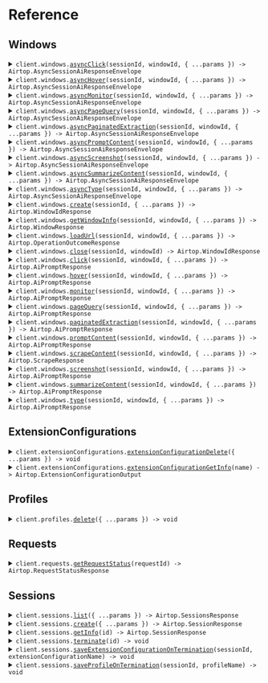 # Reference

## Windows

<details><summary><code>client.windows.<a href="/src/api/resources/windows/client/Client.ts">asyncClick</a>(sessionId, windowId, { ...params }) -> Airtop.AsyncSessionAiResponseEnvelope</code></summary>
<dl>
<dd>

#### 📝 Description

<dl>
<dd>

<dl>
<dd>

Execute a click interaction in a specific browser window asynchronously

</dd>
</dl>
</dd>
</dl>

#### 🔌 Usage

<dl>
<dd>

<dl>
<dd>

```typescript
await client.windows.asyncClick("6aac6f73-bd89-4a76-ab32-5a6c422e8b0b", "0334da2a-91b0-42c5-6156-76a5eba87430", {
    elementDescription: "The login button",
});
```

</dd>
</dl>
</dd>
</dl>

#### ⚙️ Parameters

<dl>
<dd>

<dl>
<dd>

**sessionId:** `string` — The session id for the window.

</dd>
</dl>

<dl>
<dd>

**windowId:** `string` — The Airtop window id of the browser window.

</dd>
</dl>

<dl>
<dd>

**request:** `Airtop.AsyncClickRequest`

</dd>
</dl>

<dl>
<dd>

**requestOptions:** `Windows.RequestOptions`

</dd>
</dl>
</dd>
</dl>

</dd>
</dl>
</details>

<details><summary><code>client.windows.<a href="/src/api/resources/windows/client/Client.ts">asyncHover</a>(sessionId, windowId, { ...params }) -> Airtop.AsyncSessionAiResponseEnvelope</code></summary>
<dl>
<dd>

#### 🔌 Usage

<dl>
<dd>

<dl>
<dd>

```typescript
await client.windows.asyncHover("6aac6f73-bd89-4a76-ab32-5a6c422e8b0b", "0334da2a-91b0-42c5-6156-76a5eba87430");
```

</dd>
</dl>
</dd>
</dl>

#### ⚙️ Parameters

<dl>
<dd>

<dl>
<dd>

**sessionId:** `string` — The session id for the window.

</dd>
</dl>

<dl>
<dd>

**windowId:** `string` — The Airtop window id of the browser window.

</dd>
</dl>

<dl>
<dd>

**request:** `Airtop.AsyncHoverRequest`

</dd>
</dl>

<dl>
<dd>

**requestOptions:** `Windows.RequestOptions`

</dd>
</dl>
</dd>
</dl>

</dd>
</dl>
</details>

<details><summary><code>client.windows.<a href="/src/api/resources/windows/client/Client.ts">asyncMonitor</a>(sessionId, windowId, { ...params }) -> Airtop.AsyncSessionAiResponseEnvelope</code></summary>
<dl>
<dd>

#### 🔌 Usage

<dl>
<dd>

<dl>
<dd>

```typescript
await client.windows.asyncMonitor("6aac6f73-bd89-4a76-ab32-5a6c422e8b0b", "0334da2a-91b0-42c5-6156-76a5eba87430");
```

</dd>
</dl>
</dd>
</dl>

#### ⚙️ Parameters

<dl>
<dd>

<dl>
<dd>

**sessionId:** `string` — The session id for the window.

</dd>
</dl>

<dl>
<dd>

**windowId:** `string` — The Airtop window id of the browser window.

</dd>
</dl>

<dl>
<dd>

**request:** `Airtop.AsyncMonitorRequest`

</dd>
</dl>

<dl>
<dd>

**requestOptions:** `Windows.RequestOptions`

</dd>
</dl>
</dd>
</dl>

</dd>
</dl>
</details>

<details><summary><code>client.windows.<a href="/src/api/resources/windows/client/Client.ts">asyncPageQuery</a>(sessionId, windowId, { ...params }) -> Airtop.AsyncSessionAiResponseEnvelope</code></summary>
<dl>
<dd>

#### 🔌 Usage

<dl>
<dd>

<dl>
<dd>

```typescript
await client.windows.asyncPageQuery("6aac6f73-bd89-4a76-ab32-5a6c422e8b0b", "0334da2a-91b0-42c5-6156-76a5eba87430", {
    prompt: "What is the main idea of this page?",
});
```

</dd>
</dl>
</dd>
</dl>

#### ⚙️ Parameters

<dl>
<dd>

<dl>
<dd>

**sessionId:** `string` — The session id for the window.

</dd>
</dl>

<dl>
<dd>

**windowId:** `string` — The Airtop window id of the browser window.

</dd>
</dl>

<dl>
<dd>

**request:** `Airtop.AsyncPageQueryRequest`

</dd>
</dl>

<dl>
<dd>

**requestOptions:** `Windows.RequestOptions`

</dd>
</dl>
</dd>
</dl>

</dd>
</dl>
</details>

<details><summary><code>client.windows.<a href="/src/api/resources/windows/client/Client.ts">asyncPaginatedExtraction</a>(sessionId, windowId, { ...params }) -> Airtop.AsyncSessionAiResponseEnvelope</code></summary>
<dl>
<dd>

#### 🔌 Usage

<dl>
<dd>

<dl>
<dd>

```typescript
await client.windows.asyncPaginatedExtraction(
    "6aac6f73-bd89-4a76-ab32-5a6c422e8b0b",
    "0334da2a-91b0-42c5-6156-76a5eba87430"
);
```

</dd>
</dl>
</dd>
</dl>

#### ⚙️ Parameters

<dl>
<dd>

<dl>
<dd>

**sessionId:** `string` — The session id for the window.

</dd>
</dl>

<dl>
<dd>

**windowId:** `string` — The Airtop window id of the browser window.

</dd>
</dl>

<dl>
<dd>

**request:** `Airtop.AsyncPaginatedExtractionRequest`

</dd>
</dl>

<dl>
<dd>

**requestOptions:** `Windows.RequestOptions`

</dd>
</dl>
</dd>
</dl>

</dd>
</dl>
</details>

<details><summary><code>client.windows.<a href="/src/api/resources/windows/client/Client.ts">asyncPromptContent</a>(sessionId, windowId, { ...params }) -> Airtop.AsyncSessionAiResponseEnvelope</code></summary>
<dl>
<dd>

#### 📝 Description

<dl>
<dd>

<dl>
<dd>

This endpoint is deprecated. Please use the `pageQuery` endpoint instead.

</dd>
</dl>
</dd>
</dl>

#### 🔌 Usage

<dl>
<dd>

<dl>
<dd>

```typescript
await client.windows.asyncPromptContent(
    "6aac6f73-bd89-4a76-ab32-5a6c422e8b0b",
    "0334da2a-91b0-42c5-6156-76a5eba87430",
    {
        prompt: "What is the main idea of this page?",
    }
);
```

</dd>
</dl>
</dd>
</dl>

#### ⚙️ Parameters

<dl>
<dd>

<dl>
<dd>

**sessionId:** `string` — The session id for the window.

</dd>
</dl>

<dl>
<dd>

**windowId:** `string` — The Airtop window id of the browser window.

</dd>
</dl>

<dl>
<dd>

**request:** `Airtop.AsyncPromptContentRequest`

</dd>
</dl>

<dl>
<dd>

**requestOptions:** `Windows.RequestOptions`

</dd>
</dl>
</dd>
</dl>

</dd>
</dl>
</details>

<details><summary><code>client.windows.<a href="/src/api/resources/windows/client/Client.ts">asyncScreenshot</a>(sessionId, windowId, { ...params }) -> Airtop.AsyncSessionAiResponseEnvelope</code></summary>
<dl>
<dd>

#### 📝 Description

<dl>
<dd>

<dl>
<dd>

Take a screenshot of the current viewport of a browser window asynchronously

</dd>
</dl>
</dd>
</dl>

#### 🔌 Usage

<dl>
<dd>

<dl>
<dd>

```typescript
await client.windows.asyncScreenshot("6aac6f73-bd89-4a76-ab32-5a6c422e8b0b", "0334da2a-91b0-42c5-6156-76a5eba87430");
```

</dd>
</dl>
</dd>
</dl>

#### ⚙️ Parameters

<dl>
<dd>

<dl>
<dd>

**sessionId:** `string` — The session id for the window.

</dd>
</dl>

<dl>
<dd>

**windowId:** `string` — The Airtop window id of the browser window.

</dd>
</dl>

<dl>
<dd>

**request:** `Airtop.AsyncScreenshotRequest`

</dd>
</dl>

<dl>
<dd>

**requestOptions:** `Windows.RequestOptions`

</dd>
</dl>
</dd>
</dl>

</dd>
</dl>
</details>

<details><summary><code>client.windows.<a href="/src/api/resources/windows/client/Client.ts">asyncSummarizeContent</a>(sessionId, windowId, { ...params }) -> Airtop.AsyncSessionAiResponseEnvelope</code></summary>
<dl>
<dd>

#### 📝 Description

<dl>
<dd>

<dl>
<dd>

This endpoint is deprecated. Please use the `pageQuery` endpoint and ask for a summary in the prompt instead.

</dd>
</dl>
</dd>
</dl>

#### 🔌 Usage

<dl>
<dd>

<dl>
<dd>

```typescript
await client.windows.asyncSummarizeContent(
    "6aac6f73-bd89-4a76-ab32-5a6c422e8b0b",
    "0334da2a-91b0-42c5-6156-76a5eba87430"
);
```

</dd>
</dl>
</dd>
</dl>

#### ⚙️ Parameters

<dl>
<dd>

<dl>
<dd>

**sessionId:** `string` — The session id for the window.

</dd>
</dl>

<dl>
<dd>

**windowId:** `string` — The Airtop window id of the browser window to summarize.

</dd>
</dl>

<dl>
<dd>

**request:** `Airtop.AsyncSummarizeContentRequest`

</dd>
</dl>

<dl>
<dd>

**requestOptions:** `Windows.RequestOptions`

</dd>
</dl>
</dd>
</dl>

</dd>
</dl>
</details>

<details><summary><code>client.windows.<a href="/src/api/resources/windows/client/Client.ts">asyncType</a>(sessionId, windowId, { ...params }) -> Airtop.AsyncSessionAiResponseEnvelope</code></summary>
<dl>
<dd>

#### 🔌 Usage

<dl>
<dd>

<dl>
<dd>

```typescript
await client.windows.asyncType("6aac6f73-bd89-4a76-ab32-5a6c422e8b0b", "0334da2a-91b0-42c5-6156-76a5eba87430", {
    text: "Example text",
});
```

</dd>
</dl>
</dd>
</dl>

#### ⚙️ Parameters

<dl>
<dd>

<dl>
<dd>

**sessionId:** `string` — The session id for the window.

</dd>
</dl>

<dl>
<dd>

**windowId:** `string` — The Airtop window id of the browser window.

</dd>
</dl>

<dl>
<dd>

**request:** `Airtop.AsyncTypeRequest`

</dd>
</dl>

<dl>
<dd>

**requestOptions:** `Windows.RequestOptions`

</dd>
</dl>
</dd>
</dl>

</dd>
</dl>
</details>

<details><summary><code>client.windows.<a href="/src/api/resources/windows/client/Client.ts">create</a>(sessionId, { ...params }) -> Airtop.WindowIdResponse</code></summary>
<dl>
<dd>

#### 📝 Description

<dl>
<dd>

<dl>
<dd>

Creates a new browser window in a session. Optionally, you can specify a url to load on the window upon creation.

</dd>
</dl>
</dd>
</dl>

#### 🔌 Usage

<dl>
<dd>

<dl>
<dd>

```typescript
await client.windows.create("6aac6f73-bd89-4a76-ab32-5a6c422e8b0b");
```

</dd>
</dl>
</dd>
</dl>

#### ⚙️ Parameters

<dl>
<dd>

<dl>
<dd>

**sessionId:** `string` — ID of the session that owns the window.

</dd>
</dl>

<dl>
<dd>

**request:** `Airtop.CreateWindowInputV1Body`

</dd>
</dl>

<dl>
<dd>

**requestOptions:** `Windows.RequestOptions`

</dd>
</dl>
</dd>
</dl>

</dd>
</dl>
</details>

<details><summary><code>client.windows.<a href="/src/api/resources/windows/client/Client.ts">getWindowInfo</a>(sessionId, windowId, { ...params }) -> Airtop.WindowResponse</code></summary>
<dl>
<dd>

#### 📝 Description

<dl>
<dd>

<dl>
<dd>

Get information about a browser window in a session, including the live view url.

</dd>
</dl>
</dd>
</dl>

#### 🔌 Usage

<dl>
<dd>

<dl>
<dd>

```typescript
await client.windows.getWindowInfo("6aac6f73-bd89-4a76-ab32-5a6c422e8b0b", "7334da2a-91b0-42c5-6156-76a5eba87430", {
    screenResolution: "1280x720",
});
```

</dd>
</dl>
</dd>
</dl>

#### ⚙️ Parameters

<dl>
<dd>

<dl>
<dd>

**sessionId:** `string` — ID of the session that owns the window.

</dd>
</dl>

<dl>
<dd>

**windowId:** `string` — ID of the browser window, which can either be a normal AirTop windowId or a [CDP TargetId](https://chromedevtools.github.io/devtools-protocol/tot/Target/#type-TargetID) from a browser automation library like Puppeteer (typically associated with the page or main frame). Our SDKs will handle retrieving a TargetId for you from various popular browser automation libraries, but we also have details in our guides on how to do it manually.

</dd>
</dl>

<dl>
<dd>

**request:** `Airtop.GetWindowInfoRequest`

</dd>
</dl>

<dl>
<dd>

**requestOptions:** `Windows.RequestOptions`

</dd>
</dl>
</dd>
</dl>

</dd>
</dl>
</details>

<details><summary><code>client.windows.<a href="/src/api/resources/windows/client/Client.ts">loadUrl</a>(sessionId, windowId, { ...params }) -> Airtop.OperationOutcomeResponse</code></summary>
<dl>
<dd>

#### 📝 Description

<dl>
<dd>

<dl>
<dd>

Loads a specified url on a given window

</dd>
</dl>
</dd>
</dl>

#### 🔌 Usage

<dl>
<dd>

<dl>
<dd>

```typescript
await client.windows.loadUrl("6aac6f73-bd89-4a76-ab32-5a6c422e8b0b", "7334da2a-91b0-42c5-6156-76a5eba87430", {
    url: "https://www.airtop.ai",
});
```

</dd>
</dl>
</dd>
</dl>

#### ⚙️ Parameters

<dl>
<dd>

<dl>
<dd>

**sessionId:** `string` — ID of the session that owns the window.

</dd>
</dl>

<dl>
<dd>

**windowId:** `string` — Airtop window ID of the browser window.

</dd>
</dl>

<dl>
<dd>

**request:** `Airtop.WindowLoadUrlV1Body`

</dd>
</dl>

<dl>
<dd>

**requestOptions:** `Windows.RequestOptions`

</dd>
</dl>
</dd>
</dl>

</dd>
</dl>
</details>

<details><summary><code>client.windows.<a href="/src/api/resources/windows/client/Client.ts">close</a>(sessionId, windowId) -> Airtop.WindowIdResponse</code></summary>
<dl>
<dd>

#### 📝 Description

<dl>
<dd>

<dl>
<dd>

Closes a browser window in a session

</dd>
</dl>
</dd>
</dl>

#### 🔌 Usage

<dl>
<dd>

<dl>
<dd>

```typescript
await client.windows.close("6aac6f73-bd89-4a76-ab32-5a6c422e8b0b", "7334da2a-91b0-42c5-6156-76a5eba87430");
```

</dd>
</dl>
</dd>
</dl>

#### ⚙️ Parameters

<dl>
<dd>

<dl>
<dd>

**sessionId:** `string` — ID of the session that owns the window.

</dd>
</dl>

<dl>
<dd>

**windowId:** `string` — Airtop window ID of the browser window.

</dd>
</dl>

<dl>
<dd>

**requestOptions:** `Windows.RequestOptions`

</dd>
</dl>
</dd>
</dl>

</dd>
</dl>
</details>

<details><summary><code>client.windows.<a href="/src/api/resources/windows/client/Client.ts">click</a>(sessionId, windowId, { ...params }) -> Airtop.AiPromptResponse</code></summary>
<dl>
<dd>

#### 📝 Description

<dl>
<dd>

<dl>
<dd>

Execute a click interaction in a specific browser window

</dd>
</dl>
</dd>
</dl>

#### 🔌 Usage

<dl>
<dd>

<dl>
<dd>

```typescript
await client.windows.click("6aac6f73-bd89-4a76-ab32-5a6c422e8b0b", "0334da2a-91b0-42c5-6156-76a5eba87430", {
    elementDescription: "The login button",
});
```

</dd>
</dl>
</dd>
</dl>

#### ⚙️ Parameters

<dl>
<dd>

<dl>
<dd>

**sessionId:** `string` — The session id for the window.

</dd>
</dl>

<dl>
<dd>

**windowId:** `string` — The Airtop window id of the browser window.

</dd>
</dl>

<dl>
<dd>

**request:** `Airtop.SessionClickHandlerRequestBody`

</dd>
</dl>

<dl>
<dd>

**requestOptions:** `Windows.RequestOptions`

</dd>
</dl>
</dd>
</dl>

</dd>
</dl>
</details>

<details><summary><code>client.windows.<a href="/src/api/resources/windows/client/Client.ts">hover</a>(sessionId, windowId, { ...params }) -> Airtop.AiPromptResponse</code></summary>
<dl>
<dd>

#### 📝 Description

<dl>
<dd>

<dl>
<dd>

Execute a hover interaction in a specific browser window

</dd>
</dl>
</dd>
</dl>

#### 🔌 Usage

<dl>
<dd>

<dl>
<dd>

```typescript
await client.windows.hover("6aac6f73-bd89-4a76-ab32-5a6c422e8b0b", "0334da2a-91b0-42c5-6156-76a5eba87430");
```

</dd>
</dl>
</dd>
</dl>

#### ⚙️ Parameters

<dl>
<dd>

<dl>
<dd>

**sessionId:** `string` — The session id for the window.

</dd>
</dl>

<dl>
<dd>

**windowId:** `string` — The Airtop window id of the browser window.

</dd>
</dl>

<dl>
<dd>

**request:** `Airtop.SessionHoverHandlerRequestBody`

</dd>
</dl>

<dl>
<dd>

**requestOptions:** `Windows.RequestOptions`

</dd>
</dl>
</dd>
</dl>

</dd>
</dl>
</details>

<details><summary><code>client.windows.<a href="/src/api/resources/windows/client/Client.ts">monitor</a>(sessionId, windowId, { ...params }) -> Airtop.AiPromptResponse</code></summary>
<dl>
<dd>

#### 🔌 Usage

<dl>
<dd>

<dl>
<dd>

```typescript
await client.windows.monitor("6aac6f73-bd89-4a76-ab32-5a6c422e8b0b", "0334da2a-91b0-42c5-6156-76a5eba87430");
```

</dd>
</dl>
</dd>
</dl>

#### ⚙️ Parameters

<dl>
<dd>

<dl>
<dd>

**sessionId:** `string` — The session id for the window.

</dd>
</dl>

<dl>
<dd>

**windowId:** `string` — The Airtop window id of the browser window.

</dd>
</dl>

<dl>
<dd>

**request:** `Airtop.SessionMonitorHandlerRequestBody`

</dd>
</dl>

<dl>
<dd>

**requestOptions:** `Windows.RequestOptions`

</dd>
</dl>
</dd>
</dl>

</dd>
</dl>
</details>

<details><summary><code>client.windows.<a href="/src/api/resources/windows/client/Client.ts">pageQuery</a>(sessionId, windowId, { ...params }) -> Airtop.AiPromptResponse</code></summary>
<dl>
<dd>

#### 📝 Description

<dl>
<dd>

<dl>
<dd>

Submit a prompt that queries the content of a specific browser window. You may extract content from the page, or ask a question about the page and allow the AI to answer it (ex. Is the user logged in?).

</dd>
</dl>
</dd>
</dl>

#### 🔌 Usage

<dl>
<dd>

<dl>
<dd>

```typescript
await client.windows.pageQuery("6aac6f73-bd89-4a76-ab32-5a6c422e8b0b", "0334da2a-91b0-42c5-6156-76a5eba87430", {
    prompt: "What is the main idea of this page?",
});
```

</dd>
</dl>
</dd>
</dl>

#### ⚙️ Parameters

<dl>
<dd>

<dl>
<dd>

**sessionId:** `string` — The session id for the window.

</dd>
</dl>

<dl>
<dd>

**windowId:** `string` — The Airtop window id of the browser window.

</dd>
</dl>

<dl>
<dd>

**request:** `Airtop.SessionPageQueryHandlerRequestBody`

</dd>
</dl>

<dl>
<dd>

**requestOptions:** `Windows.RequestOptions`

</dd>
</dl>
</dd>
</dl>

</dd>
</dl>
</details>

<details><summary><code>client.windows.<a href="/src/api/resources/windows/client/Client.ts">paginatedExtraction</a>(sessionId, windowId, { ...params }) -> Airtop.AiPromptResponse</code></summary>
<dl>
<dd>

#### 📝 Description

<dl>
<dd>

<dl>
<dd>

Submit a prompt that queries the content of a specific browser window and paginates through pages to return a list of results.

</dd>
</dl>
</dd>
</dl>

#### 🔌 Usage

<dl>
<dd>

<dl>
<dd>

```typescript
await client.windows.paginatedExtraction(
    "6aac6f73-bd89-4a76-ab32-5a6c422e8b0b",
    "0334da2a-91b0-42c5-6156-76a5eba87430"
);
```

</dd>
</dl>
</dd>
</dl>

#### ⚙️ Parameters

<dl>
<dd>

<dl>
<dd>

**sessionId:** `string` — The session id for the window.

</dd>
</dl>

<dl>
<dd>

**windowId:** `string` — The Airtop window id of the browser window.

</dd>
</dl>

<dl>
<dd>

**request:** `Airtop.SessionPaginatedExtractionHandlerRequestBody`

</dd>
</dl>

<dl>
<dd>

**requestOptions:** `Windows.RequestOptions`

</dd>
</dl>
</dd>
</dl>

</dd>
</dl>
</details>

<details><summary><code>client.windows.<a href="/src/api/resources/windows/client/Client.ts">promptContent</a>(sessionId, windowId, { ...params }) -> Airtop.AiPromptResponse</code></summary>
<dl>
<dd>

#### 📝 Description

<dl>
<dd>

<dl>
<dd>

This endpoint is deprecated. Please use the `pageQuery` endpoint instead.

</dd>
</dl>
</dd>
</dl>

#### 🔌 Usage

<dl>
<dd>

<dl>
<dd>

```typescript
await client.windows.promptContent("6aac6f73-bd89-4a76-ab32-5a6c422e8b0b", "0334da2a-91b0-42c5-6156-76a5eba87430", {
    prompt: "What is the main idea of this page?",
});
```

</dd>
</dl>
</dd>
</dl>

#### ⚙️ Parameters

<dl>
<dd>

<dl>
<dd>

**sessionId:** `string` — The session id for the window.

</dd>
</dl>

<dl>
<dd>

**windowId:** `string` — The Airtop window id of the browser window.

</dd>
</dl>

<dl>
<dd>

**request:** `Airtop.SessionPageQueryHandlerRequestBody`

</dd>
</dl>

<dl>
<dd>

**requestOptions:** `Windows.RequestOptions`

</dd>
</dl>
</dd>
</dl>

</dd>
</dl>
</details>

<details><summary><code>client.windows.<a href="/src/api/resources/windows/client/Client.ts">scrapeContent</a>(sessionId, windowId, { ...params }) -> Airtop.ScrapeResponse</code></summary>
<dl>
<dd>

#### 📝 Description

<dl>
<dd>

<dl>
<dd>

Scrape a window and return the content as markdown

</dd>
</dl>
</dd>
</dl>

#### 🔌 Usage

<dl>
<dd>

<dl>
<dd>

```typescript
await client.windows.scrapeContent("6aac6f73-bd89-4a76-ab32-5a6c422e8b0b", "0334da2a-91b0-42c5-6156-76a5eba87430");
```

</dd>
</dl>
</dd>
</dl>

#### ⚙️ Parameters

<dl>
<dd>

<dl>
<dd>

**sessionId:** `string` — The session id for the window.

</dd>
</dl>

<dl>
<dd>

**windowId:** `string` — The Airtop window id of the browser window to scrape.

</dd>
</dl>

<dl>
<dd>

**request:** `Airtop.ScrapeContentRequest`

</dd>
</dl>

<dl>
<dd>

**requestOptions:** `Windows.RequestOptions`

</dd>
</dl>
</dd>
</dl>

</dd>
</dl>
</details>

<details><summary><code>client.windows.<a href="/src/api/resources/windows/client/Client.ts">screenshot</a>(sessionId, windowId, { ...params }) -> Airtop.AiPromptResponse</code></summary>
<dl>
<dd>

#### 📝 Description

<dl>
<dd>

<dl>
<dd>

Take a screenshot of a browser window

</dd>
</dl>
</dd>
</dl>

#### 🔌 Usage

<dl>
<dd>

<dl>
<dd>

```typescript
await client.windows.screenshot("6aac6f73-bd89-4a76-ab32-5a6c422e8b0b", "0334da2a-91b0-42c5-6156-76a5eba87430");
```

</dd>
</dl>
</dd>
</dl>

#### ⚙️ Parameters

<dl>
<dd>

<dl>
<dd>

**sessionId:** `string` — The session id for the window.

</dd>
</dl>

<dl>
<dd>

**windowId:** `string` — The Airtop window id of the browser window.

</dd>
</dl>

<dl>
<dd>

**request:** `Airtop.SessionScreenshotHandlerRequestBody`

</dd>
</dl>

<dl>
<dd>

**requestOptions:** `Windows.RequestOptions`

</dd>
</dl>
</dd>
</dl>

</dd>
</dl>
</details>

<details><summary><code>client.windows.<a href="/src/api/resources/windows/client/Client.ts">summarizeContent</a>(sessionId, windowId, { ...params }) -> Airtop.AiPromptResponse</code></summary>
<dl>
<dd>

#### 📝 Description

<dl>
<dd>

<dl>
<dd>

This endpoint is deprecated. Please use the `pageQuery` endpoint and ask for a summary in the prompt instead.

</dd>
</dl>
</dd>
</dl>

#### 🔌 Usage

<dl>
<dd>

<dl>
<dd>

```typescript
await client.windows.summarizeContent("6aac6f73-bd89-4a76-ab32-5a6c422e8b0b", "0334da2a-91b0-42c5-6156-76a5eba87430");
```

</dd>
</dl>
</dd>
</dl>

#### ⚙️ Parameters

<dl>
<dd>

<dl>
<dd>

**sessionId:** `string` — The session id for the window.

</dd>
</dl>

<dl>
<dd>

**windowId:** `string` — The Airtop window id of the browser window to summarize.

</dd>
</dl>

<dl>
<dd>

**request:** `Airtop.SessionSummaryHandlerRequestBody`

</dd>
</dl>

<dl>
<dd>

**requestOptions:** `Windows.RequestOptions`

</dd>
</dl>
</dd>
</dl>

</dd>
</dl>
</details>

<details><summary><code>client.windows.<a href="/src/api/resources/windows/client/Client.ts">type</a>(sessionId, windowId, { ...params }) -> Airtop.AiPromptResponse</code></summary>
<dl>
<dd>

#### 📝 Description

<dl>
<dd>

<dl>
<dd>

Execute a type interaction in a specific browser window

</dd>
</dl>
</dd>
</dl>

#### 🔌 Usage

<dl>
<dd>

<dl>
<dd>

```typescript
await client.windows.type("6aac6f73-bd89-4a76-ab32-5a6c422e8b0b", "0334da2a-91b0-42c5-6156-76a5eba87430", {
    text: "Example text",
});
```

</dd>
</dl>
</dd>
</dl>

#### ⚙️ Parameters

<dl>
<dd>

<dl>
<dd>

**sessionId:** `string` — The session id for the window.

</dd>
</dl>

<dl>
<dd>

**windowId:** `string` — The Airtop window id of the browser window.

</dd>
</dl>

<dl>
<dd>

**request:** `Airtop.SessionTypeHandlerRequestBody`

</dd>
</dl>

<dl>
<dd>

**requestOptions:** `Windows.RequestOptions`

</dd>
</dl>
</dd>
</dl>

</dd>
</dl>
</details>

## ExtensionConfigurations

<details><summary><code>client.extensionConfigurations.<a href="/src/api/resources/extensionConfigurations/client/Client.ts">extensionConfigurationDelete</a>({ ...params }) -> void</code></summary>
<dl>
<dd>

#### 📝 Description

<dl>
<dd>

<dl>
<dd>

Delete extension configurations matching by name

</dd>
</dl>
</dd>
</dl>

#### 🔌 Usage

<dl>
<dd>

<dl>
<dd>

```typescript
await client.extensionConfigurations.extensionConfigurationDelete();
```

</dd>
</dl>
</dd>
</dl>

#### ⚙️ Parameters

<dl>
<dd>

<dl>
<dd>

**request:** `Airtop.ExtensionConfigurationDeleteRequest`

</dd>
</dl>

<dl>
<dd>

**requestOptions:** `ExtensionConfigurations.RequestOptions`

</dd>
</dl>
</dd>
</dl>

</dd>
</dl>
</details>

<details><summary><code>client.extensionConfigurations.<a href="/src/api/resources/extensionConfigurations/client/Client.ts">extensionConfigurationGetInfo</a>(name) -> Airtop.ExtensionConfigurationOutput</code></summary>
<dl>
<dd>

#### 📝 Description

<dl>
<dd>

<dl>
<dd>

Get an extension configuration by name

</dd>
</dl>
</dd>
</dl>

#### 🔌 Usage

<dl>
<dd>

<dl>
<dd>

```typescript
await client.extensionConfigurations.extensionConfigurationGetInfo("my-configuration");
```

</dd>
</dl>
</dd>
</dl>

#### ⚙️ Parameters

<dl>
<dd>

<dl>
<dd>

**name:** `string` — Name of the extension configuration to get

</dd>
</dl>

<dl>
<dd>

**requestOptions:** `ExtensionConfigurations.RequestOptions`

</dd>
</dl>
</dd>
</dl>

</dd>
</dl>
</details>

## Profiles

<details><summary><code>client.profiles.<a href="/src/api/resources/profiles/client/Client.ts">delete</a>({ ...params }) -> void</code></summary>
<dl>
<dd>

#### 📝 Description

<dl>
<dd>

<dl>
<dd>

Delete profiles matching by id

</dd>
</dl>
</dd>
</dl>

#### 🔌 Usage

<dl>
<dd>

<dl>
<dd>

```typescript
await client.profiles.delete();
```

</dd>
</dl>
</dd>
</dl>

#### ⚙️ Parameters

<dl>
<dd>

<dl>
<dd>

**request:** `Airtop.ProfilesDeleteRequest`

</dd>
</dl>

<dl>
<dd>

**requestOptions:** `Profiles.RequestOptions`

</dd>
</dl>
</dd>
</dl>

</dd>
</dl>
</details>

## Requests

<details><summary><code>client.requests.<a href="/src/api/resources/requests/client/Client.ts">getRequestStatus</a>(requestId) -> Airtop.RequestStatusResponse</code></summary>
<dl>
<dd>

#### 🔌 Usage

<dl>
<dd>

<dl>
<dd>

```typescript
await client.requests.getRequestStatus("123e4567-e89b-12d3-a456-426614174000");
```

</dd>
</dl>
</dd>
</dl>

#### ⚙️ Parameters

<dl>
<dd>

<dl>
<dd>

**requestId:** `string` — The ID of the request to check.

</dd>
</dl>

<dl>
<dd>

**requestOptions:** `Requests.RequestOptions`

</dd>
</dl>
</dd>
</dl>

</dd>
</dl>
</details>

## Sessions

<details><summary><code>client.sessions.<a href="/src/api/resources/sessions/client/Client.ts">list</a>({ ...params }) -> Airtop.SessionsResponse</code></summary>
<dl>
<dd>

#### 📝 Description

<dl>
<dd>

<dl>
<dd>

Get a list of sessions by ID

</dd>
</dl>
</dd>
</dl>

#### 🔌 Usage

<dl>
<dd>

<dl>
<dd>

```typescript
await client.sessions.list({
    offset: 1,
    limit: 10,
});
```

</dd>
</dl>
</dd>
</dl>

#### ⚙️ Parameters

<dl>
<dd>

<dl>
<dd>

**request:** `Airtop.SessionsListRequest`

</dd>
</dl>

<dl>
<dd>

**requestOptions:** `Sessions.RequestOptions`

</dd>
</dl>
</dd>
</dl>

</dd>
</dl>
</details>

<details><summary><code>client.sessions.<a href="/src/api/resources/sessions/client/Client.ts">create</a>({ ...params }) -> Airtop.SessionResponse</code></summary>
<dl>
<dd>

#### 🔌 Usage

<dl>
<dd>

<dl>
<dd>

```typescript
await client.sessions.create();
```

</dd>
</dl>
</dd>
</dl>

#### ⚙️ Parameters

<dl>
<dd>

<dl>
<dd>

**request:** `Airtop.SessionRestInputV1`

</dd>
</dl>

<dl>
<dd>

**requestOptions:** `Sessions.RequestOptions`

</dd>
</dl>
</dd>
</dl>

</dd>
</dl>
</details>

<details><summary><code>client.sessions.<a href="/src/api/resources/sessions/client/Client.ts">getInfo</a>(id) -> Airtop.SessionResponse</code></summary>
<dl>
<dd>

#### 📝 Description

<dl>
<dd>

<dl>
<dd>

Get a session by ID

</dd>
</dl>
</dd>
</dl>

#### 🔌 Usage

<dl>
<dd>

<dl>
<dd>

```typescript
await client.sessions.getInfo("6aac6f73-bd89-4a76-ab32-5a6c422e8b0b");
```

</dd>
</dl>
</dd>
</dl>

#### ⚙️ Parameters

<dl>
<dd>

<dl>
<dd>

**id:** `string` — Id of the session to get

</dd>
</dl>

<dl>
<dd>

**requestOptions:** `Sessions.RequestOptions`

</dd>
</dl>
</dd>
</dl>

</dd>
</dl>
</details>

<details><summary><code>client.sessions.<a href="/src/api/resources/sessions/client/Client.ts">terminate</a>(id) -> void</code></summary>
<dl>
<dd>

#### 📝 Description

<dl>
<dd>

<dl>
<dd>

Ends a session by ID. If a given session id does not exist within the organization, it is ignored.

</dd>
</dl>
</dd>
</dl>

#### 🔌 Usage

<dl>
<dd>

<dl>
<dd>

```typescript
await client.sessions.terminate("6aac6f73-bd89-4a76-ab32-5a6c422e8b0b");
```

</dd>
</dl>
</dd>
</dl>

#### ⚙️ Parameters

<dl>
<dd>

<dl>
<dd>

**id:** `string` — ID of the session to delete.

</dd>
</dl>

<dl>
<dd>

**requestOptions:** `Sessions.RequestOptions`

</dd>
</dl>
</dd>
</dl>

</dd>
</dl>
</details>

<details><summary><code>client.sessions.<a href="/src/api/resources/sessions/client/Client.ts">saveExtensionConfigurationOnTermination</a>(sessionId, extensionConfigurationName) -> void</code></summary>
<dl>
<dd>

#### 🔌 Usage

<dl>
<dd>

<dl>
<dd>

```typescript
await client.sessions.saveExtensionConfigurationOnTermination(
    "6aac6f73-bd89-4a76-ab32-5a6c422e8b0b",
    "myExtensionConfiguration"
);
```

</dd>
</dl>
</dd>
</dl>

#### ⚙️ Parameters

<dl>
<dd>

<dl>
<dd>

**sessionId:** `string` — ID of the session.

</dd>
</dl>

<dl>
<dd>

**extensionConfigurationName:** `string` — Name under which to save the extension configuration.

</dd>
</dl>

<dl>
<dd>

**requestOptions:** `Sessions.RequestOptions`

</dd>
</dl>
</dd>
</dl>

</dd>
</dl>
</details>

<details><summary><code>client.sessions.<a href="/src/api/resources/sessions/client/Client.ts">saveProfileOnTermination</a>(sessionId, profileName) -> void</code></summary>
<dl>
<dd>

#### 🔌 Usage

<dl>
<dd>

<dl>
<dd>

```typescript
await client.sessions.saveProfileOnTermination("6aac6f73-bd89-4a76-ab32-5a6c422e8b0b", "myProfile");
```

</dd>
</dl>
</dd>
</dl>

#### ⚙️ Parameters

<dl>
<dd>

<dl>
<dd>

**sessionId:** `string` — ID of the session.

</dd>
</dl>

<dl>
<dd>

**profileName:** `string` — Name under which to save the profile.

</dd>
</dl>

<dl>
<dd>

**requestOptions:** `Sessions.RequestOptions`

</dd>
</dl>
</dd>
</dl>

</dd>
</dl>
</details>
